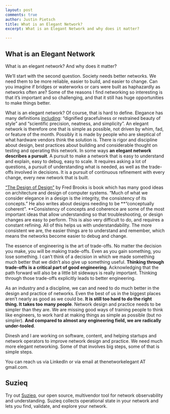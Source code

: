 ```yaml
---
layout: post
comments: true
author: Justin Pietsch
title: What is an Elegant Network?
excerpt: What is an Elegant Network and why does it matter?

---
```


## What is an Elegant Network

What is an elegant network? And why does it matter?

We’ll start with the second question. Society needs better networks. We need them to be more reliable, easier to build, and easier to change. Can you imagine if bridges or waterworks or cars were built as haphazardly as networks often are? Some of the reasons I find networking so interesting is that it’s important and so challenging, and that it still has huge opportunities to make things better.

What is an elegant network? Of course, that is hard to define. Elegance has many definitions [including](https://www.merriam-webster.com/dictionary/elegance): “dignified gracefulness or restrained beauty of style” and “scientific precision, neatness, and simplicity”. An elegant network is therefore one that is simple as possible, not driven by whim, fad, or feature of the month. Possibly it is made by people who are skeptical of what hardware vendors think the solution is. There is rigor and discipline about design, best practices about building and considerable thought on testing and operating this network. In some ways **an elegant network describes a pursuit**. A pursuit to make a network that is easy to understand and explain, easy to debug, easy to scale. It requires asking a lot of questions, a pursuit of understanding what is needed, as well as the trade-offs involved in decisions. It is a pursuit of continuous refinement with every change, every new network that is built.

[“The Design of Design”](https://www.amazon.com/Design-Essays-Computer-Scientist/dp/0201362988/) by Fred Brooks is book which has many good ideas on architecture and design of computer systems. “Much of what we consider elegance in a design is the integrity, the consistency of its concepts.” He also writes about designs needing to be **“conceptually coherent”. **Consistency of concepts and coherence are some of the most important ideas that allow understanding so that troubleshooting, or design changes are easy to perform. This is also very difficult to do, and requires a constant refining. All of this helps us with understandability. The more consistent we are, the easier things are to understand and remember, which means the networks become easier to debug and change.

The essence of engineering is the art of trade-offs. No matter the decision you make, you will be making trade-offs. Even as you gain something, you lose something. I can’t think of a decision in which we made something much better that we didn’t also give up something useful. **Thinking through trade-offs is a critical part of good engineering**. Acknowledging that the path forward will also be a little bit sideways is really important. Thinking through those trade-offs explicitly leads to better engineering.

As an industry and a discipline, we can and need to do much better in the design and practice of networks. Even the best of us in the biggest places aren’t nearly as good as we could be. **It is still too hard to do the right thing. It takes too many people**. Network design and practice needs to be simpler than they are. We are missing good ways of training people to think like engineers, to work hard at making things as simple as possible (but no simpler). **And compared to almost any engineering field, we are radically under-tooled**.

Dinesh and I are working on software, content, and helping startups and network operators to improve network design and practice. We need much more elegant networking. Some of that involves big steps, some of that is simple steps.

You can reach us via LinkedIn or via email at thenetworkelegant AT gmail.com.


## Suzieq
Try out [Suzieq](https://www.stardustsystems.net/suzieq/), our open source, multivendor tool for network observability and understanding. Suzieq collects operational state in your network and lets you find, validate, and explore your network.